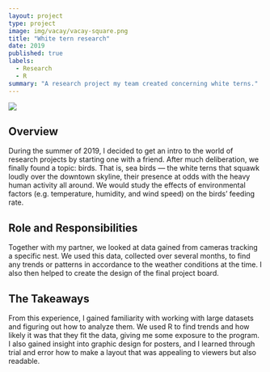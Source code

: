```yaml
---
layout: project
type: project
image: img/vacay/vacay-square.png
title: "White tern research"
date: 2019
published: true
labels:
  - Research
  - R
summary: "A research project my team created concerning white terns."
---
```


<img class="img-fluid" src="../img/vacay/vacay-home-page.png">

## Overview

During the summer of 2019, I decided to get an intro to the world of research projects by starting one with a friend. After much deliberation, we finally found a topic: birds. That is, sea birds — the white terns that squawk loudly over the downtown skyline, their presence at odds with the heavy human activity all around. We would study the effects of environmental factors (e.g. temperature, humidity, and wind speed) on the birds’ feeding rate.

## Role and Responsibilities

Together with my partner, we looked at data gained from cameras tracking a specific nest. We used this data, collected over several months, to find any trends or patterns in accordance to the weather conditions at the time. I also then helped to create the design of the final project board.

## The Takeaways

From this experience, I gained familiarity with working with large datasets and figuring out how to analyze them. We used R to find trends and how likely it was that they fit the data, giving me some exposure to the program. I also gained insight into graphic design for posters, and I learned through trial and error how to make a layout that was appealing to viewers but also readable.

